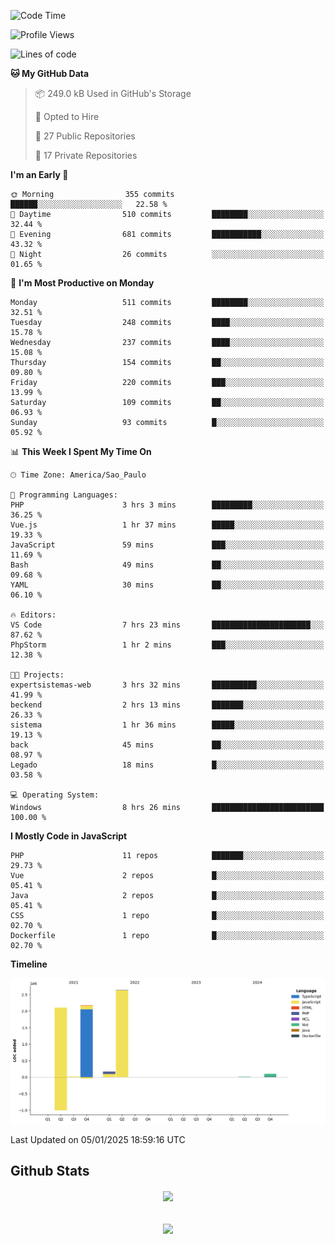  
<!--START_SECTION:waka-->
![Code Time](http://img.shields.io/badge/Code%20Time-1%2C736%20hrs%2022%20mins-blue)

![Profile Views](http://img.shields.io/badge/Profile%20Views-0-blue)

![Lines of code](https://img.shields.io/badge/From%20Hello%20World%20I%27ve%20Written-7.2%20million%20lines%20of%20code-blue)

**🐱 My GitHub Data** 

> 📦 249.0 kB Used in GitHub's Storage 
 > 
> 💼 Opted to Hire
 > 
> 📜 27 Public Repositories 
 > 
> 🔑 17 Private Repositories 
 > 
**I'm an Early 🐤** 

```text
🌞 Morning                355 commits         ██████░░░░░░░░░░░░░░░░░░░   22.58 % 
🌆 Daytime                510 commits         ████████░░░░░░░░░░░░░░░░░   32.44 % 
🌃 Evening                681 commits         ███████████░░░░░░░░░░░░░░   43.32 % 
🌙 Night                  26 commits          ░░░░░░░░░░░░░░░░░░░░░░░░░   01.65 % 
```
📅 **I'm Most Productive on Monday** 

```text
Monday                   511 commits         ████████░░░░░░░░░░░░░░░░░   32.51 % 
Tuesday                  248 commits         ████░░░░░░░░░░░░░░░░░░░░░   15.78 % 
Wednesday                237 commits         ████░░░░░░░░░░░░░░░░░░░░░   15.08 % 
Thursday                 154 commits         ██░░░░░░░░░░░░░░░░░░░░░░░   09.80 % 
Friday                   220 commits         ███░░░░░░░░░░░░░░░░░░░░░░   13.99 % 
Saturday                 109 commits         ██░░░░░░░░░░░░░░░░░░░░░░░   06.93 % 
Sunday                   93 commits          █░░░░░░░░░░░░░░░░░░░░░░░░   05.92 % 
```


📊 **This Week I Spent My Time On** 

```text
🕑︎ Time Zone: America/Sao_Paulo

💬 Programming Languages: 
PHP                      3 hrs 3 mins        █████████░░░░░░░░░░░░░░░░   36.25 % 
Vue.js                   1 hr 37 mins        █████░░░░░░░░░░░░░░░░░░░░   19.33 % 
JavaScript               59 mins             ███░░░░░░░░░░░░░░░░░░░░░░   11.69 % 
Bash                     49 mins             ██░░░░░░░░░░░░░░░░░░░░░░░   09.68 % 
YAML                     30 mins             ██░░░░░░░░░░░░░░░░░░░░░░░   06.10 % 

🔥 Editors: 
VS Code                  7 hrs 23 mins       ██████████████████████░░░   87.62 % 
PhpStorm                 1 hr 2 mins         ███░░░░░░░░░░░░░░░░░░░░░░   12.38 % 

🐱‍💻 Projects: 
expertsistemas-web       3 hrs 32 mins       ██████████░░░░░░░░░░░░░░░   41.99 % 
beckend                  2 hrs 13 mins       ███████░░░░░░░░░░░░░░░░░░   26.33 % 
sistema                  1 hr 36 mins        █████░░░░░░░░░░░░░░░░░░░░   19.13 % 
back                     45 mins             ██░░░░░░░░░░░░░░░░░░░░░░░   08.97 % 
Legado                   18 mins             █░░░░░░░░░░░░░░░░░░░░░░░░   03.58 % 

💻 Operating System: 
Windows                  8 hrs 26 mins       █████████████████████████   100.00 % 
```

**I Mostly Code in JavaScript** 

```text
PHP                      11 repos            ███████░░░░░░░░░░░░░░░░░░   29.73 % 
Vue                      2 repos             █░░░░░░░░░░░░░░░░░░░░░░░░   05.41 % 
Java                     2 repos             █░░░░░░░░░░░░░░░░░░░░░░░░   05.41 % 
CSS                      1 repo              █░░░░░░░░░░░░░░░░░░░░░░░░   02.70 % 
Dockerfile               1 repo              █░░░░░░░░░░░░░░░░░░░░░░░░   02.70 % 
```



**Timeline**

![Lines of Code chart](https://raw.githubusercontent.com/MaueDev/MaueDev/main/assets/bar_graph.png)


 Last Updated on 05/01/2025 18:59:16 UTC
<!--END_SECTION:waka-->

## Github Stats  
<div align="center"><img src="https://github-readme-stats.vercel.app/api/top-langs/?username=MaueDev&hide_border=true&layout=compact" align="center" /></div>  

<br/>  

<br/>  

<div align="center">
<img src="https://komarev.com/ghpvc/?username=MaueDev&&style=flat-square" align="center" />
</div>  
  
